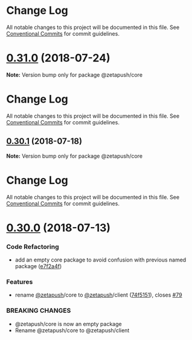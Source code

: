 # Change Log

All notable changes to this project will be documented in this file.
See [Conventional Commits](https://conventionalcommits.org) for commit guidelines.

# [0.31.0](https://github.com/zetapush/zetapush/compare/v0.30.1...v0.31.0) (2018-07-24)




**Note:** Version bump only for package @zetapush/core

# Change Log

All notable changes to this project will be documented in this file.
See [Conventional Commits](https://conventionalcommits.org) for commit guidelines.

## [0.30.1](https://github.com/zetapush/zetapush/compare/v0.30.0...v0.30.1) (2018-07-18)




**Note:** Version bump only for package @zetapush/core

# Change Log

All notable changes to this project will be documented in this file.
See [Conventional Commits](https://conventionalcommits.org) for commit guidelines.

# [0.30.0](https://github.com/zetapush/zetapush/compare/v0.29.0...v0.30.0) (2018-07-13)


### Code Refactoring

* add an empty core package to avoid confusion with previous named package ([e7f2a4f](https://github.com/zetapush/zetapush/commit/e7f2a4f))


### Features

* rename [@zetapush](https://github.com/zetapush)/core to [@zetapush](https://github.com/zetapush)/client ([74f5151](https://github.com/zetapush/zetapush/commit/74f5151)), closes [#79](https://github.com/zetapush/zetapush/issues/79)


### BREAKING CHANGES

* @zetapush/core is now an empty package
* Rename @zetapush/core to @zetapush/client
